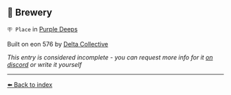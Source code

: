 ## 🍺 Brewery

`🪧 Place` in [Purple Deeps](../refs/purple_deeps.md)

Built on eon 576 by [Delta Collective](../refs/delta_collective.md)

_This entry is considered incomplete - you can request more info for it [on discord](<https://discord.com/channels/562910943848169472/1173922660489633802>) or write it yourself_


----------
[⬅️ Back to index](/index.md#6a20_s)